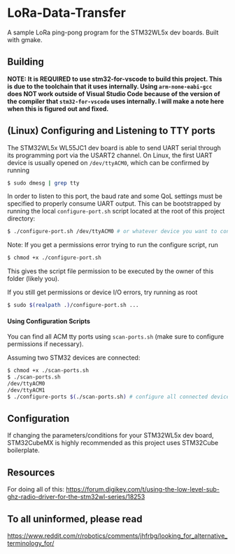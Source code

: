 # LoRa-Data-Transfer
A sample LoRa ping-pong program for the STM32WL5x dev boards. Built with gmake. 

## Building
**NOTE: It is REQUIRED to use stm32-for-vscode to build this project. This is due to the
toolchain that it uses internally. Using `arm-none-eabi-gcc` does NOT work outside of
Visual Studio Code because of the version of the compiler that `stm32-for-vscode` uses
internally. I will make a note here when this is figured out and fixed.**

## (Linux) Configuring and Listening to TTY ports
The STM32WL5x WL55JC1 dev board is able to send UART serial through its programming port
via the USART2 channel. On Linux, the first UART device is usually opened on `/dev/ttyACM0`,
which can be confirmed by running
```sh
$ sudo dmesg | grep tty
```

In order to listen to this port, the baud rate and some QoL settings must be specified to
properly consume UART output. This can be bootstrapped by running the local `configure-port.sh`
script located at the root of this project directory:
```sh
$ ./configure-port.sh /dev/ttyACM0 # or whatever device you want to configure
```

Note: If you get a permissions error trying to run the configure script, run
```sh
$ chmod +x ./configure-port.sh
```

This gives the script file permission to be executed by the owner of this folder (likely you).

If you still get permissions or device I/O errors, try running as root
```sh
$ sudo $(realpath .)/configure-port.sh ...
```

#### Using Configuration Scripts 
You can find all ACM tty ports using `scan-ports.sh` (make sure to configure permissions if necessary).

Assuming two STM32 devices are connected:
```sh
$ chmod +x ./scan-ports.sh 
$ ./scan-ports.sh 
/dev/ttyACM0
/dev/ttyACM1 
$ ./configure-ports $(./scan-ports.sh) # configure all connected devices 
```

<!-- ### Ignore:
GNU Make -- as well as whatever embedded ARM compiler preferred for your
system -- is **REQUIRED** to build this project.

It is recommended to use Visual Studio Code with the stm32-for-vscode extension
to build and flash this project, unless you know what you're doing (lord knows
I dont). -->

## Configuration
If changing the parameters/conditions for your STM32WL5x dev board, STM32CubeMX is
highly recommended as this project uses STM32Cube boilerplate.

## Resources
For doing all of this: https://forum.digikey.com/t/using-the-low-level-sub-ghz-radio-driver-for-the-stm32wl-series/18253

## To all uninformed, please read
https://www.reddit.com/r/robotics/comments/jhfrbg/looking_for_alternative_terminology_for/

